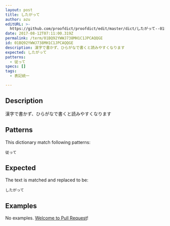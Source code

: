 ```yaml
---
layout: post
title: したがって
author: azu
editURL: >-
  https://github.com/proofdict/proofdict/edit/master/dict/したがって--01BQ92YWWJ738MH1C1JPCAQQGE.yml
date: 2017-08-12T07:11:00.319Z
permalink: /term/01BQ92YWWJ738MH1C1JPCAQQGE
id: 01BQ92YWWJ738MH1C1JPCAQQGE
description: 漢字で書かず、ひらがなで書くと読みやすくなります
expected: したがって
patterns:
  - 従って
specs: []
tags:
  - 表記統一

---
```


## Description

漢字で書かず、ひらがなで書くと読みやすくなります

## Patterns

This dictionary match following patterns:

    従って

## Expected

The text is matched and replaced to be:

    したがって

## Examples

No examples. [Welcome to Pull Request](https://github.com/jser/jser.info/edit/master/dict/したがって--01BQ92YWWJ738MH1C1JPCAQQGE.yml)!

